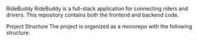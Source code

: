RideBuddy
RideBuddy is a full-stack application for connecting riders and drivers. This repository contains both the frontend and backend code.

Project Structure
The project is organized as a monorepo with the following structure: